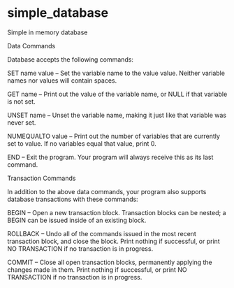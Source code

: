 # simple_database
Simple in memory database

Data Commands

Database accepts the following commands:

  SET name value – Set the variable name to the value value. Neither variable names nor values will contain spaces.

  GET name – Print out the value of the variable name, or NULL if that variable is not set.

  UNSET name – Unset the variable name, making it just like that variable was never set.

  NUMEQUALTO value – Print out the number of variables that are currently set to value. If no variables equal that value, print 0.

  END – Exit the program. Your program will always receive this as its last command.

Transaction Commands

In addition to the above data commands, your program also supports database transactions with these commands:

  BEGIN – Open a new transaction block. Transaction blocks can be nested; a BEGIN can be issued inside of an existing block.

  ROLLBACK – Undo all of the commands issued in the most recent transaction block, and close the block. Print nothing if successful, or print NO TRANSACTION if no transaction is in progress.

  COMMIT – Close all open transaction blocks, permanently applying the changes made in them. Print nothing if successful, or print NO TRANSACTION if no transaction is in progress.

